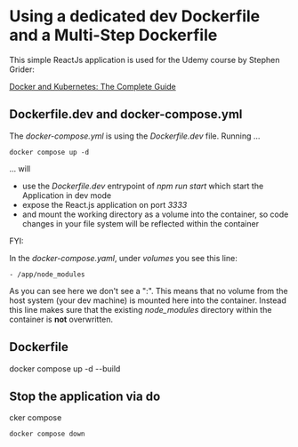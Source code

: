 # Using a dedicated dev Dockerfile and a Multi-Step Dockerfile

This simple ReactJs application is used for the Udemy course by Stephen Grider:

[Docker and Kubernetes: The Complete Guide](https://www.udemy.com/course/docker-and-kubernetes-the-complete-guide/)

## Dockerfile.dev and docker-compose.yml

The *docker-compose.yml* is using the *Dockerfile.dev* file.
Running ...

    docker compose up -d

... will
* use the *Dockerfile.dev* entrypoint of *npm run start* which start the Application in dev mode
* expose the React.js application on port *3333*
* and mount the working directory as a volume into the container, so code changes in your file system will be reflected within the container

FYI:

In the *docker-compose.yaml*, under *volumes* you see this line:

    - /app/node_modules

As you can see here we don't see a ":".
This means that no volume from the host system (your dev machine) is mounted here into the container.
Instead this line makes sure that the existing *node_modules* directory within the container is **not** overwritten.

## Dockerfile

  docker compose up -d --build

## Stop the application via do

cker compose

    docker compose down